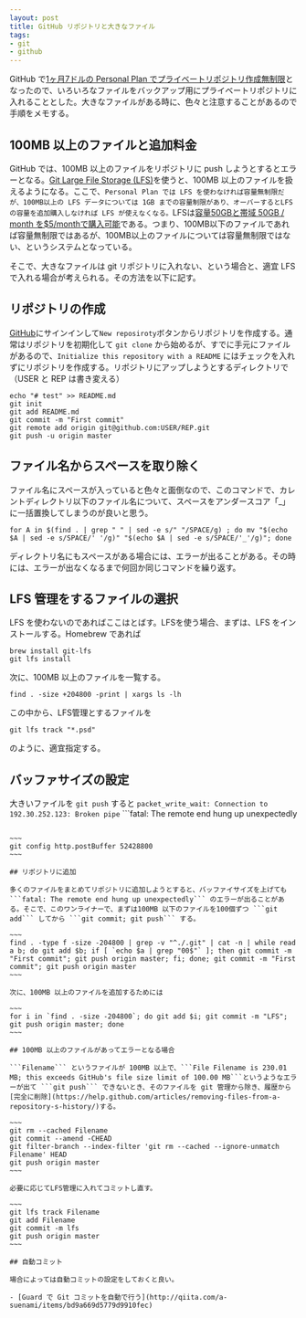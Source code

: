 ```yaml
---
layout: post
title: GitHub リポジトリと大きなファイル
tags:
- git
- github
---
```

GitHub で[1ヶ月7ドルの Personal Plan でプライベートリポジトリ作成無制限](https://github.com/blog/2164-introducing-unlimited-private-repositorie)となったので、いろいろなファイルをバックアップ用にプライベートリポジトリに入れることとした。大きなファイルがある時に、色々と注意することがあるので手順をメモする。

## 100MB 以上のファイルと追加料金

GitHub では、100MB 以上のファイルをリポジトリに push しようとするとエラーとなる。[Git Large File Storage (LFS)](https://git-lfs.github.com/)を使うと、100MB 以上のファイルを扱えるようになる。ここで、```Personal Plan では LFS を使わなければ容量無制限だが、100MB以上の LFS データについては 1GB までの容量制限があり、オーバーするとLFSの容量を追加購入しなければ LFS が使えなくなる。```LFSは[容量50GBと帯域 50GB / month を$5/monthで購入可能](https://help.github.com/articles/billing-plans-for-git-large-file-storage/)である。つまり、100MB以下のファイルであれば容量無制限ではあるが、100MB以上のファイルについては容量無制限ではない、というシステムとなっている。

そこで、大きなファイルは git リポジトリに入れない、という場合と、適宜 LFS で入れる場合が考えられる。その方法を以下に記す。

## リポジトリの作成
[GitHub](https://github.com/)にサインインして```New reposiroty```ボタンからリポジトリを作成する。通常はリポジトリを初期化して ```git clone``` から始めるが、すでに手元にファイルがあるので、```Initialize this repository with a README``` にはチェックを入れずにリポジトリを作成する。リポジトリにアップしようとするディレクトリで（USER と REP は書き変える）

~~~
echo "# test" >> README.md
git init
git add README.md
git commit -m "First commit"
git remote add origin git@github.com:USER/REP.git
git push -u origin master
~~~

## ファイル名からスペースを取り除く

ファイル名にスペースが入っていると色々と面倒なので、このコマンドで、カレントディレクトリ以下のファイル名について、スペースをアンダースコア「_」に一括置換してしまうのが良いと思う。

~~~
for A in $(find . | grep " " | sed -e s/" "/SPACE/g) ; do mv "$(echo $A | sed -e s/SPACE/' '/g)" "$(echo $A | sed -e s/SPACE/'_'/g)"; done
~~~

ディレクトリ名にもスペースがある場合には、エラーが出ることがある。その時には、エラーが出なくなるまで何回か同じコマンドを繰り返す。

## LFS 管理をするファイルの選択

LFS を使わないのであればここはとばす。LFSを使う場合、まずは、LFS をインストールする。Homebrew であれば

~~~
brew install git-lfs
git lfs install
~~~

次に、100MB 以上のファイルを一覧する。

~~~
find . -size +204800 -print | xargs ls -lh
~~~

この中から、LFS管理とするファイルを

~~~
git lfs track "*.psd"
~~~

のように、適宜指定する。

## バッファサイズの設定

大きいファイルを ```git push``` すると ```packet_write_wait: Connection to 192.30.252.123: Broken pipe``` ```fatal: The remote end hung up unexpectedly
```といったエラーが出やすいので、エラーを出にくくするために[HTTP post バッファサイズを上げる](http://stackoverflow.com/questions/19120120/broken-pipe-when-pushing-to-git-repository)と良い。50MB に上げるには

~~~
git config http.postBuffer 52428800
~~~

## リポジトリに追加 

多くのファイルをまとめてリポジトリに追加しようとすると、バッファイサイズを上げても ```fatal: The remote end hung up unexpectedly``` のエラーが出ることがある。そこで、このワンライナーで、まずは100MB 以下のファイルを100個ずつ ```git add``` してから ```git commit; git push``` する。

~~~
find . -type f -size -204800 | grep -v "^./.git" | cat -n | while read a b; do git add $b; if [ `echo $a | grep "00$"` ]; then git commit -m "First commit"; git push origin master; fi; done; git commit -m "First commit"; git push origin master
~~~

次に、100MB 以上のファイルを追加するためには

~~~
for i in `find . -size -204800`; do git add $i; git commit -m "LFS"; git push origin master; done
~~~

## 100MB 以上のファイルがあってエラーとなる場合

```Filename``` というファイルが 100MB 以上で、```File Filename is 230.01 MB; this exceeds GitHub's file size limit of 100.00 MB```というようなエラーが出て ```git push``` できないとき、そのファイルを git 管理から除き、履歴から[完全に削除](https://help.github.com/articles/removing-files-from-a-repository-s-history/)する。

~~~
git rm --cached Filename
git commit --amend -CHEAD
git filter-branch --index-filter 'git rm --cached --ignore-unmatch Filename' HEAD
git push origin master
~~~

必要に応じてLFS管理に入れてコミットし直す。

~~~
git lfs track Filename
git add Filename
git commit -m lfs
git push origin master
~~~

## 自動コミット

場合によっては自動コミットの設定をしておくと良い。

- [Guard で Git コミットを自動で行う](http://qiita.com/a-suenami/items/bd9a669d5779d9910fec)
